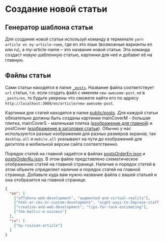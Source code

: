 # Создание новой статьи

## Генератор шаблона статьи

Для создания новой статьи используй команду в терминале `yarn article en my-article-name`,
где en это язык (возможные варианты en или ru), а my-article-name – это название новой статьи.
Эта команда создаст новую шаблонную статью, картинки для неё и добавит её на главную.

## Файлы статьи

Сами статьи находятся в папке [`_posts`](../_posts).
Название файла соответствует `url` статьи, т.e. если создать файл с именем `new-awesome-post.md` в `_posts/en`,
то будьте уверены что сможете найти его по адресу `http://localhost:3000/en/article/new-awesome-post`.

Картинки для статей находятся в папке [public/posts](../public/posts).
Для каждой статьи обязательно должны быть созданы картинки
mainCoverM - большая плитка, mainCoverS - маленькая плитка ([изображение для главной](http://s.csssr.ru/U31J879TR/20200527101534.jpg)) и
postCover ([изображение в заголовке статьи](http://s.csssr.ru/U31J879TR/20200527101626.jpg)).
Обычно у нас используются разные изображения для разных размеров экранов,
так `desktop.all` и `mobile.all` указывают на пути до изображений для десктопа и мобильной версии сайта соответственно.

Порядок статей на главной задаётся в файлах [postsOrderEn.json](../postsOrderEn.json) и [postsOrderRu.json](../postsOrderRu.json).
В этом файле представлено схематическое отображение статей на главной странице.
Наличие и порядок статей в этом объекте определяет наличие и порядок статей на главной странице.
Добавьте куда вам нужно название файла с вашей статьей и она отобразится на главной странице.
```json
{
  "en": [
    ["offshore-web-development", "augmented-and-virtual-reality"],
    ["html-or-cms-or-custom-development", "eight-ways-to-Improve-staff-motivation"],
    ["creative-and-web-development", "tips-for-task-estimating"],
    ["the-baltic-e-success"]
  ],
  "ru": [
    ["my-russian-article"]
  ]
}

```
